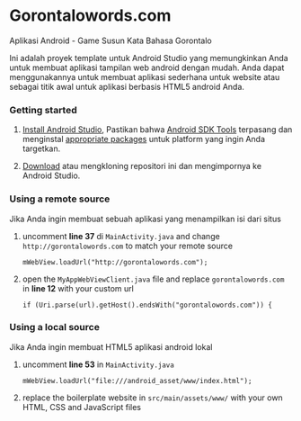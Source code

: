 # Gorontalowords.com
Aplikasi Android - Game Susun Kata Bahasa Gorontalo

Ini adalah proyek template untuk Android Studio yang memungkinkan Anda untuk membuat aplikasi tampilan web android dengan mudah. Anda dapat menggunakannya untuk membuat aplikasi sederhana untuk website atau sebagai titik awal untuk aplikasi berbasis HTML5 android Anda.

### Getting started

1. [Install Android Studio](http://developer.android.com/sdk/index.html), Pastikan bahwa [Android SDK Tools](http://developer.android.com/sdk/index.html#Other) terpasang dan menginstal [appropriate packages](http://developer.android.com/sdk/installing/adding-packages.html) untuk platform yang ingin Anda targetkan.

2. [Download](https://github.com/idbmb/Gorontalowords.com/archive/master.zip) atau mengkloning repositori ini dan mengimpornya ke Android Studio.

### Using a remote source

Jika Anda ingin membuat sebuah aplikasi yang menampilkan isi dari situs

1. uncomment **line 37** di `MainActivity.java` and change `http://gorontalowords.com` to match your remote source

	```
	mWebView.loadUrl("http://gorontalowords.com");
	```

2. open the `MyAppWebViewClient.java` file and replace `gorontalowords.com` in **line 12** with your custom url

	```
	if (Uri.parse(url).getHost().endsWith("gorontalowords.com")) {
	```

### Using a local source

Jika Anda ingin membuat HTML5 aplikasi android lokal

1. uncomment **line 53** in `MainActivity.java`

	```
	mWebView.loadUrl("file:///android_asset/www/index.html");
	```

2. replace the boilerplate website in `src/main/assets/www/` with your own HTML, CSS and JavaScript files